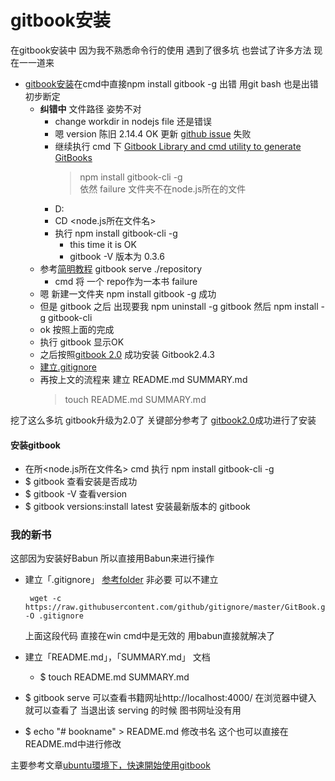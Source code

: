 # gitbook安装

在gitbook安装中 因为我不熟悉命令行的使用 遇到了很多坑 也尝试了许多方法 现在一一道来

- [gitbook安装](http://tonydeng.github.io/gitbook-zh/gitbook-howtouse/howtouse/gitbookinstall.html)在cmd中直接npm install gitbook -g 出错 用git bash 也是出错 初步断定
	- **纠错中** 文件路径 姿势不对
		- change workdir in nodejs file 还是错误
		- 嗯 version 陈旧 2.14.4 OK 更新 [github issue](https://github.com/npm/npm/pull/9743) 失败
		- 继续执行 cmd 下 [Gitbook Library and cmd utility to generate GitBooks](https://www.npmjs.com/package/gitbook)
			> npm install gitbook-cli -g  
			> 依然 failure 文件夹不在node.js所在的文件
		- D:
		- CD <node.js所在文件名>
		- 执行 npm install gitbook-cli -g 
			- this time it is OK 
			- gitbook -V 版本为 0.3.6
	- 参考[简明教程](http://colobu.com/2014/10/09/gitbook-quickstart/) gitbook serve ./repository
		- cmd 将 一个 repo作为一本书 failure
	- 嗯 新建一文件夹 npm install gitbook -g 成功
	- 但是 gitbook 之后 出现要我 npm uninstall -g gitbook 然后 npm install -g gitbook-cli
	- ok 按照上面的完成
	- 执行 gitbook 显示OK
	- 之后按照[gitbook 2.0](http://samwhelp.github.io/blog/read/platform/gitbook2/diff/) 成功安装 Gitbook2.4.3
	- [建立.gitignore](http://samwhelp.github.io/blog/read/platform/gitbook/start/)
	- 再按上文的流程来 建立 README.md SUMMARY.md
		> touch README.md SUMMARY.md  


挖了这么多坑 gitbook升级为2.0了 关键部分参考了 [gitbook2.0](http://samwhelp.github.io/blog/read/platform/gitbook2/diff/)成功进行了安装

#### 安装gitbook ####

- 在所<node.js所在文件名> cmd 执行 npm install gitbook-cli -g
- $ gitbook 查看安装是否成功
- $ gitbook -V 查看version
- $ gitbook versions:install latest 安装最新版本的 gitbook

### 我的新书 ###

这部因为安装好Babun 所以直接用Babun来进行操作

-  建立「.gitignore」 [参考folder](https://github.com/GitbookIO/gitbook#ignoring-files--folders) 非必要 可以不建立

		wget -c https://raw.githubusercontent.com/github/gitignore/master/GitBook.gitignore -O .gitignore
	上面这段代码 直接在win cmd中是无效的 用babun直接就解决了
- 建立「README.md」，「SUMMARY.md」 文档  
	- $ touch README.md  SUMMARY.md
- $ gitbook serve 可以查看书籍网址http://localhost:4000/ 在浏览器中键入 就可以查看了 当退出该 serving 的时候 图书网址没有用 
- $ echo "# bookname" > README.md 修改书名 这个也可以直接在README.md中进行修改

主要参考文章[ubuntu環境下，快速開始使用gitbook](http://samwhelp.github.io/blog/read/platform/gitbook/start/)